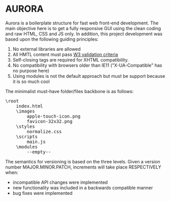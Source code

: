 # AURORA

Aurora is a boilerplate structure for fast web front-end development. The main objective here is to get a fully responsive GUI using the clean coding and raw HTML, CSS and JS only. In addition, this project development was based upon the following guiding principles:

<ol>
	<li>No external libraries are allowed</li>
	<li>All HMTL content must pass <a href="https://validator.w3.org">W3 validation criteria</a></li>
	<li>Self-closing tags are required for XHTML compatibility.</li>
	<li>No compatibility with browsers older than IE11 ("X-UA-Compatible" has no purpose here)</li>
	<li>Using modules is not the default approach but must be support because it is so much cool</li>
</ol>

The minimalist must-have folder/files backbone is as follows:

<pre>
\root
	index.html
	\images
		apple-touch-icon.png
		favicon-32x32.png
	\styles
		normalize.css
	\scripts
		main.js
	\modules
		--empty--
</pre>
 
 The semantics for versioning is based on the three levels. Given a version number MAJOR.MINOR.PATCH, increments will take place RESPECTIVELY when:
 
 <ul>
 	<li>incompatible API changes were implemented</li>
 	<li>new functionality was included in a backwards compatible manner</li>
 	<li>bug fixes were implemented</li>
</ul>

